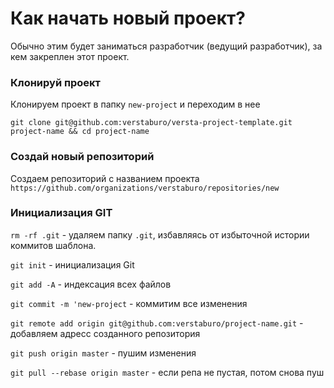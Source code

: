 # Как начать новый проект?
Обычно этим будет заниматься разработчик (ведущий разработчик), за кем закреплен этот проект.

### Клонируй проект

Клонируем проект в папку `new-project` и переходим в нее
```
git clone git@github.com:verstaburo/versta-project-template.git project-name && cd project-name
```

### Создай новый репозиторий

Создаем репозиторий с названием проекта
```https://github.com/organizations/verstaburo/repositories/new```

### Инициализация GIT

`rm -rf .git` - удаляем папку `.git`, избавляясь от избыточной истории коммитов шаблона.

`git init` - инициализация Git

`git add -A` - индексация всех файлов

`git commit -m 'new-project` - коммитим все изменения

`git remote add origin git@github.com:verstaburo/project-name.git` - добавляем адресс созданного репозитория

`git push origin master` - пушим изменения

`git pull --rebase origin master` - если репа не пустая, потом снова пуш
